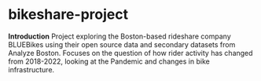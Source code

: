 # bikeshare-project

<b>Introduction</b>
Project exploring the Boston-based rideshare company BLUEBikes using their open source data and secondary datasets from Analyze Boston. Focuses on the question of how rider activity has changed from 2018-2022, looking at the Pandemic and changes in bike infrastructure. 
